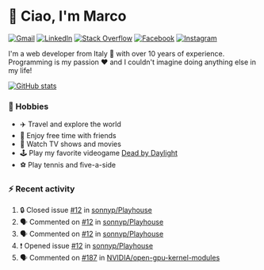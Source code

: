 # 👋 Ciao, I'm Marco

[![Gmail](https://img.shields.io/badge/Gmail-%23BB001B?style=flat-square&logo=gmail&logoColor=white)](mailto:gremo1982@gmail.com)
[![LinkedIn](https://img.shields.io/badge/LinkedIn-%230e76a8?style=flat-square&logo=linkedin)](https://www.linkedin.com/in/marco-polichetti)
[![Stack Overflow](https://img.shields.io/stackexchange/stackoverflow/r/220180?style=flat&logo=stackoverflow&label=Stack%20Overflow&color=%23F47F24)](https://stackoverflow.com/users/220180)
[![Facebook](https://img.shields.io/badge/-Facebook-%234267B2?style=flat-square&logo=facebook&logoColor=white)](https://www.facebook.com/marco.poliketti)
[![Instagram](https://img.shields.io/badge/-Instagram-%23C13584?style=flat-square&logo=instagram&logoColor=white)](https://www.instagram.com/marco.gremo)

I'm a web developer from Italy 🍕 with over 10 years of experience. Programming is my passion ❤️ and I couldn't imagine doing anything else in my life!

[![GitHub stats](https://github-readme-stats.vercel.app/api?username=gremo&show_icons=true&rank_icon=github&theme=transparent)](https://github.com/anuraghazra/github-readme-stats)

### 📅 Hobbies

- ✈️ Travel and explore the world
- 🍻 Enjoy free time with friends
- 🎥 Watch TV shows and movies
- 🕹️ Play my favorite videogame [Dead by Daylight](https://deadbydaylight.com)
- ⚽ Play tennis and five-a-side

### ⚡ Recent activity

<!--START_SECTION:activity-->
1. 🔒 Closed issue [#12](https://github.com/sonnyp/Playhouse/issues/12) in [sonnyp/Playhouse](https://github.com/sonnyp/Playhouse)
2. 🗣 Commented on [#12](https://github.com/sonnyp/Playhouse/issues/12#issuecomment-1741258829) in [sonnyp/Playhouse](https://github.com/sonnyp/Playhouse)
3. 🗣 Commented on [#12](https://github.com/sonnyp/Playhouse/issues/12#issuecomment-1740815662) in [sonnyp/Playhouse](https://github.com/sonnyp/Playhouse)
4. ❗ Opened issue [#12](https://github.com/sonnyp/Playhouse/issues/12) in [sonnyp/Playhouse](https://github.com/sonnyp/Playhouse)
5. 🗣 Commented on [#187](https://github.com/NVIDIA/open-gpu-kernel-modules/issues/187#issuecomment-1740635665) in [NVIDIA/open-gpu-kernel-modules](https://github.com/NVIDIA/open-gpu-kernel-modules)
<!--END_SECTION:activity-->
